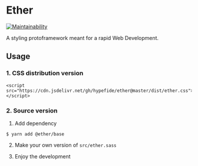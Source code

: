 # Ether
[![Maintainability](https://api.codeclimate.com/v1/badges/49f9457197499e5ee89a/maintainability)](https://codeclimate.com/github/hypefide/ether/maintainability)

A styling protoframework meant for a rapid Web Development.

## Usage

### 1. CSS distribution version

```
<script src="https://cdn.jsdelivr.net/gh/hypefide/ether@master/dist/ether.css"></script>
```

### 2. Source version

1. Add dependency
```
$ yarn add @ether/base
```

2. Make your own version of `src/ether.sass`

3. Enjoy the development
